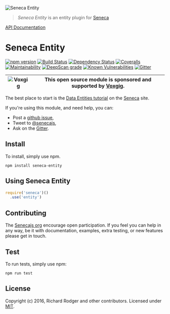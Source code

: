 ![Seneca Entity](http://senecajs.org/files/assets/seneca-logo.png)

> _Seneca Entity_ is an entity plugin for [Seneca](http://senecajs.org)

[API Documentation](API.md)

# Seneca Entity
[![npm version][npm-badge]][npm-url]
[![Build Status][travis-badge]][travis-url]
[![Dependency Status][david-badge]][david-url]
[![Coveralls][BadgeCoveralls]][Coveralls]
[![Maintainability](https://api.codeclimate.com/v1/badges/a285dd6eeb3cbcf39f38/maintainability)](https://codeclimate.com/github/senecajs/seneca-entity/maintainability)
[![DeepScan grade](https://deepscan.io/api/teams/5016/projects/11814/branches/175620/badge/grade.svg)](https://deepscan.io/dashboard#view=project&tid=5016&pid=11814&bid=175620)
[![Known Vulnerabilities](https://snyk.io/test/github/senecajs/seneca-entity/badge.svg?targetFile=package.json)](https://snyk.io/test/github/senecajs/seneca-entity?targetFile=package.json)
[![Gitter][gitter-badge]][gitter-url]

| ![Voxgig](https://www.voxgig.com/res/img/vgt01r.png) | This open source module is sponsored and supported by [Voxgig](https://www.voxgig.com). |
|---|---|

The best place to start is
the [Data Entities tutorial](http://senecajs.org/docs/tutorials/understanding-data-entities.html)
on the [Seneca](http://senecajs.org/) site.


If you're using this module, and need help, you can:

- Post a [github issue][],
- Tweet to [@senecajs][],
- Ask on the [Gitter][gitter-url].


## Install
To install, simply use npm.


```
npm install seneca-entity
```


## Using Seneca Entity

```js
require('seneca')()
  .use('entity')
```


## Contributing
The [Senecajs org][] encourage open participation. If you feel you can help in any way, be it with
documentation, examples, extra testing, or new features please get in touch.

## Test
To run tests, simply use npm:

```
npm run test
```

## License
Copyright (c) 2016, Richard Rodger and other contributors.
Licensed under [MIT][].

[travis-badge]: https://travis-ci.org/senecajs/seneca-entity.svg
[travis-url]: https://travis-ci.org/senecajs/seneca-entity
[npm-badge]: https://badge.fury.io/js/seneca-entity.svg
[npm-url]: https://badge.fury.io/js/seneca-entity
[david-badge]: https://david-dm.org/senecajs/seneca-entity.svg
[david-url]: https://david-dm.org/senecajs/seneca-entity
[coveralls-badge]:https://coveralls.io/repos/senecajs/seneca-entity/badge.svg?branch=master&service=github
[coveralls-url]: https://coveralls.io/github/senecajs/seneca-entity?branch=master
[github issue]: https://github.com/senecajs/seneca-entity/issues
[@senecajs]: http://twitter.com/senecajs
[gitter-badge]: https://badges.gitter.im/Join%20Chat.svg
[gitter-url]: https://gitter.im/senecajs/seneca
[Senecajs org]: https://github.com/senecajs/
[Coveralls]: https://coveralls.io/github/senecajs/seneca-entity?branch=master
[BadgeCoveralls]: https://coveralls.io/repos/github/senecajs/seneca-entity/badge.svg?branch=master
[MIT]: ./LICENSE
